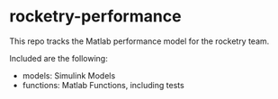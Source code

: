 # rocketry-performance

This repo tracks the Matlab performance model for the rocketry team.

Included are the following:
- models: Simulink Models
- functions: Matlab Functions, including tests

